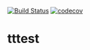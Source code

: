 [![Build Status](https://travis-ci.org/Thabo-Makola/tttest.svg?branch=master)](https://travis-ci.org/Thabo-Makola/tttest)
[![codecov](https://codecov.io/gh/Thabo-Makola/tttest/branch/master/graph/badge.svg)](https://codecov.io/gh/Thabo-Makola/tttest)
# tttest
